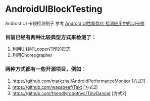 # AndroidUIBlockTesting
Android UI 卡顿检测例子
参考 [Android UI性能优化 检测应用中的UI卡顿](https://blog.csdn.net/lmj623565791/article/details/58626355)

### 目前已经有两种比较典型方式来检测了：

1. 利用UI线程Looper打印的日志
2. 利用Choreographer

### 两种方式都有一些开源项目，例如：

1. https://github.com/markzhai/AndroidPerformanceMonitor [方式1]
2. https://github.com/wasabeef/Takt [方式2]
3. https://github.com/friendlyrobotnyc/TinyDancer [方式2]
